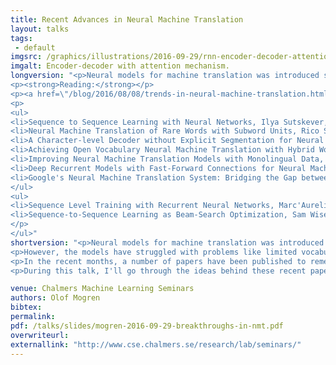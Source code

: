 ```yaml
---
title: Recent Advances in Neural Machine Translation
layout: talks
tags:
 - default
imgsrc: /graphics/illustrations/2016-09-29/rnn-encoder-decoder-attention.png
imgalt: Encoder-decoder with attention mechanism.
longversion: "<p>Neural models for machine translation was introduced seriously in 2014. With the introduction of attention models their performance improved to levels comparable to those of statistical phrase-based machine translation, the type of translation we are all  familiar with through servies like Google Translate.</p><p>However, the models have struggled with problems like limited vocabularies, the need of large amounts of data for training, and that they are expensive to train and use.</p><p>In the recent months, a number of papers have been published to remedy some of these issues. This includes techniques to battle the limited vocabulary problem, and of using monolingual data to improve the performance. As recently as Monday evening (Sept 26), Google uploaded a paper on their implementation of these ideas, where they claim performance on par with human translators, both counted in BLEU scores, and in human evaluations.</p><p>During this talk, I'll go through the ideas behind these recent papers.</p>
<p><strong>Reading:</strong></p>
<p><a href=\"/blog/2016/08/08/trends-in-neural-machine-translation.html\">My blog post, covering some of the content of the talk.</a></p>
<p>
<ul>
<li>Sequence to Sequence Learning with Neural Networks, Ilya Sutskever, Oriol Vinyals, Quoc V. Le. NIPS 2014 <a href=\"http://arxiv.org/abs/1409.3215\">PDF, arXiv</a></li>
<li>Neural Machine Translation of Rare Words with Subword Units, Rico Sennrich and Barry Haddow and Alexandra Birch, ACL 2016: <a href=\"http://aclweb.org/anthology/P/P16/P16-1162.pdf\">PDF, aclweb.org</a><br />
<li>A Character-level Decoder without Explicit Segmentation for Neural Machine Translation, Junyoung Chung, Kyunghyun Cho, and Yoshua Bengio, ACL 2016: <a href=\"http://aclweb.org/anthology/P/P16/P16-1160.pdf\">PDF, aclweb.org</a><br />
<li>Achieving Open Vocabulary Neural Machine Translation with Hybrid Word-Character Models, Minh-Thang Luong and Christopher D. Manning, ACL 2016: <a href=\"http://aclweb.org/anthology/P/P16/P16-1100.pdf\">PDF, aclweb.org</a><br />
<li>Improving Neural Machine Translation Models with Monolingual Data, Rico Sennrich; Barry Haddow; Alexandra Birch, ACL 2016: <a href=\"http://aclweb.org/anthology/P/P16/P16-1009.pdf\">PDF, aclweb.org</a><br />
<li>Deep Recurrent Models with Fast-Forward Connections for Neural Machine Translation, Jie Zhou, Ying Cao, Xuguang Wang, Peng Li, Wei Xu (Baidu): <a href=\"http://arxiv.org/abs/1606.04199\">PDF, arXiv</a><br />
<li>Google's Neural Machine Translation System: Bridging the Gap between Human and Machine Translation, Yonghui Wu et.al. (Google): <a href=\"http://arxiv.org/abs/1609.08144\">PDF, arXiv</a><br />
</ul>
<ul>
<li>Sequence Level Training with Recurrent Neural Networks, Marc'Aurelio Ranzato, Sumit Chopra, Michael Auli, Wojciech Zaremba: <a href=\"http://arxiv.org/abs/1511.06732\">PDF, arXiv</a><br />
<li>Sequence-to-Sequence Learning as Beam-Search Optimization, Sam Wiseman, Alexander M. Rush: <a href=\"http://arxiv.org/abs/1606.02960\">PDF, arXiv</a><br />
</p>
</ul>"
shortversion: "<p>Neural models for machine translation was introduced seriously in 2014. With the introduction of attention models their performance improved to levels comparable to those of statistical phrase-based machine translation, the type of translation we are all  familiar with through servies like Google Translate.</p>
<p>However, the models have struggled with problems like limited vocabularies, the need of large amounts of data for training, and that they are expensive to train and use.</p>
<p>In the recent months, a number of papers have been published to remedy some of these issues. This includes techniques to battle the limited vocabulary problem, and of using monolingual data to improve the performance. As recently as Monday evening (Sept 26), Google uploaded a paper on their implementation of these ideas, where they claim performance on par with human translators, both counted in BLEU scores, and in human evaluations.</p>
<p>During this talk, I'll go through the ideas behind these recent papers.</p>"

venue: Chalmers Machine Learning Seminars
authors: Olof Mogren
bibtex: 
permalink:
pdf: /talks/slides/mogren-2016-09-29-breakthroughs-in-nmt.pdf
overwriteurl: 
externallink: "http://www.cse.chalmers.se/research/lab/seminars/"
---
```



